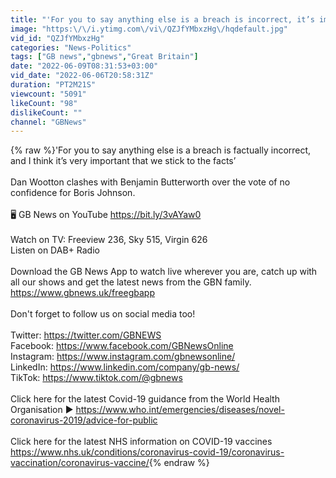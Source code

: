 ```yaml
---
title: "'For you to say anything else is a breach is incorrect, it’s important we stick to the facts’"
image: "https:\/\/i.ytimg.com\/vi\/QZJfYMbxzHg\/hqdefault.jpg"
vid_id: "QZJfYMbxzHg"
categories: "News-Politics"
tags: ["GB news","gbnews","Great Britain"]
date: "2022-06-09T08:31:53+03:00"
vid_date: "2022-06-06T20:58:31Z"
duration: "PT2M21S"
viewcount: "5091"
likeCount: "98"
dislikeCount: ""
channel: "GBNews"
---
```

{% raw %}'For you to say anything else is a breach is factually incorrect, and I think it’s very important that we stick to the facts’<br /><br />Dan Wootton clashes with Benjamin Butterworth over the vote of no confidence for Boris Johnson.<br /><br />🖥 GB News on YouTube <a rel="nofollow" target="blank" href="https://bit.ly/3vAYaw0">https://bit.ly/3vAYaw0</a><br /><br />Watch on TV: Freeview 236, Sky 515, Virgin 626<br />Listen on DAB+ Radio<br /><br />Download the GB News App to watch live wherever you are, catch up with all our shows and get the latest news from the GBN family.  <a rel="nofollow" target="blank" href="https://www.gbnews.uk/freegbapp">https://www.gbnews.uk/freegbapp</a><br /><br />Don't forget to follow us on social media too!<br /><br />Twitter: <a rel="nofollow" target="blank" href="https://twitter.com/GBNEWS">https://twitter.com/GBNEWS</a><br />Facebook: <a rel="nofollow" target="blank" href="https://www.facebook.com/GBNewsOnline">https://www.facebook.com/GBNewsOnline</a><br />Instagram: <a rel="nofollow" target="blank" href="https://www.instagram.com/gbnewsonline/">https://www.instagram.com/gbnewsonline/</a><br />LinkedIn: <a rel="nofollow" target="blank" href="https://www.linkedin.com/company/gb-news/">https://www.linkedin.com/company/gb-news/</a><br />TikTok: <a rel="nofollow" target="blank" href="https://www.tiktok.com/@gbnews">https://www.tiktok.com/@gbnews</a><br /><br />Click here for the latest Covid-19 guidance from the World Health Organisation ► <a rel="nofollow" target="blank" href="https://www.who.int/emergencies/diseases/novel-coronavirus-2019/advice-for-public">https://www.who.int/emergencies/diseases/novel-coronavirus-2019/advice-for-public</a><br /><br />Click here for the latest NHS information on COVID-19 vaccines<br /><a rel="nofollow" target="blank" href="https://www.nhs.uk/conditions/coronavirus-covid-19/coronavirus-vaccination/coronavirus-vaccine/">https://www.nhs.uk/conditions/coronavirus-covid-19/coronavirus-vaccination/coronavirus-vaccine/</a>{% endraw %}
